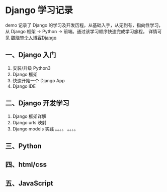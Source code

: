 # Django 学习记录

demo 记录了 Django 的学习及开发历程，从基础入手，从无到有，指向性学习，从 Django 框架 -> Python -> 前端。通过该学习顺序快速完成学习旅程。
详情可见 [魏晓堃个人博客Django](https://filocore.github.io/categories/Django/)

## 一、Django 入门
1. 安装/升级 Python3
2. Django 框架
3. 快速开始一个 Django App
4. Django IDE

## 二、Django 开发学习
1. Django 框架详解
2. Django urls 映射
3. Django models 实践
。。。。
。。。。

## 三、Python

## 四、html/css
## 五、JavaScript


